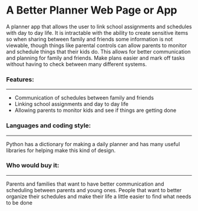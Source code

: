 # A Better Planner Web Page or App
A planner app that allows the user to link school assignments and schedules with day to day life. It is intractable with the ability to create sensitive items so when sharing between family and friends some information is not viewable, though things like parental controls can allow parents to monitor and schedule things that their kids do. This allows for better communication and planning for family and friends. Make plans easier and mark off tasks without having to check between many different systems. 

### Features:
---
- Communication of schedules between family and friends
- Linking school assignments and day to day life
- Allowing parents to monitor kids and see if things are getting done

### Languages and coding style:
----
Python has a dictionary for making a daily planner and has many useful libraries for helping make this kind of design.

### Who would buy it:
---
Parents and families that want to have better communication and scheduling between parents and young ones. People that want to better organize their schedules and make their life a little easier to find what needs to be done